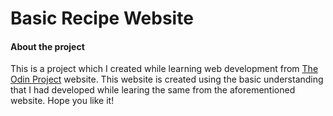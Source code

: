 # Basic Recipe Website #

#### About the project ####

This is a project which I created while learning web development from <a href="https://www.theodinproject.com">The Odin Project</a> website.
This website is created using the basic understanding that I had developed while learing the same from the aforementioned website.
Hope you like it!